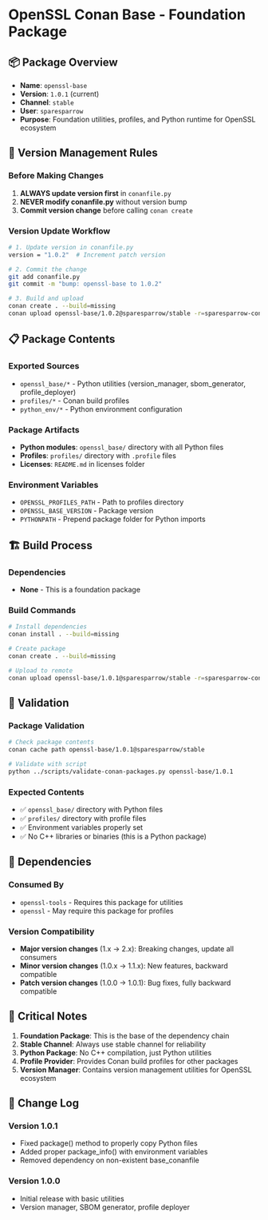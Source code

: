 # OpenSSL Conan Base - Foundation Package

## 📦 Package Overview
- **Name**: `openssl-base`
- **Version**: `1.0.1` (current)
- **Channel**: `stable`
- **User**: `sparesparrow`
- **Purpose**: Foundation utilities, profiles, and Python runtime for OpenSSL ecosystem

## 🔄 Version Management Rules

### Before Making Changes
1. **ALWAYS update version first** in `conanfile.py`
2. **NEVER modify conanfile.py** without version bump
3. **Commit version change** before calling `conan create`

### Version Update Workflow
```bash
# 1. Update version in conanfile.py
version = "1.0.2"  # Increment patch version

# 2. Commit the change
git add conanfile.py
git commit -m "bump: openssl-base to 1.0.2"

# 3. Build and upload
conan create . --build=missing
conan upload openssl-base/1.0.2@sparesparrow/stable -r=sparesparrow-conan
```

## 📋 Package Contents

### Exported Sources
- `openssl_base/*` - Python utilities (version_manager, sbom_generator, profile_deployer)
- `profiles/*` - Conan build profiles
- `python_env/*` - Python environment configuration

### Package Artifacts
- **Python modules**: `openssl_base/` directory with all Python files
- **Profiles**: `profiles/` directory with `.profile` files
- **Licenses**: `README.md` in licenses folder

### Environment Variables
- `OPENSSL_PROFILES_PATH` - Path to profiles directory
- `OPENSSL_BASE_VERSION` - Package version
- `PYTHONPATH` - Prepend package folder for Python imports

## 🏗️ Build Process

### Dependencies
- **None** - This is a foundation package

### Build Commands
```bash
# Install dependencies
conan install . --build=missing

# Create package
conan create . --build=missing

# Upload to remote
conan upload openssl-base/1.0.1@sparesparrow/stable -r=sparesparrow-conan
```

## 🧪 Validation

### Package Validation
```bash
# Check package contents
conan cache path openssl-base/1.0.1@sparesparrow/stable

# Validate with script
python ../scripts/validate-conan-packages.py openssl-base/1.0.1
```

### Expected Contents
- ✅ `openssl_base/` directory with Python files
- ✅ `profiles/` directory with profile files
- ✅ Environment variables properly set
- ✅ No C++ libraries or binaries (this is a Python package)

## 🔗 Dependencies

### Consumed By
- `openssl-tools` - Requires this package for utilities
- `openssl` - May require this package for profiles

### Version Compatibility
- **Major version changes** (1.x → 2.x): Breaking changes, update all consumers
- **Minor version changes** (1.0.x → 1.1.x): New features, backward compatible
- **Patch version changes** (1.0.0 → 1.0.1): Bug fixes, fully backward compatible

## 🚨 Critical Notes

1. **Foundation Package**: This is the base of the dependency chain
2. **Stable Channel**: Always use stable channel for reliability
3. **Python Package**: No C++ compilation, just Python utilities
4. **Profile Provider**: Provides Conan build profiles for other packages
5. **Version Manager**: Contains version management utilities for OpenSSL ecosystem

## 📝 Change Log

### Version 1.0.1
- Fixed package() method to properly copy Python files
- Added proper package_info() with environment variables
- Removed dependency on non-existent base_conanfile

### Version 1.0.0
- Initial release with basic utilities
- Version manager, SBOM generator, profile deployer